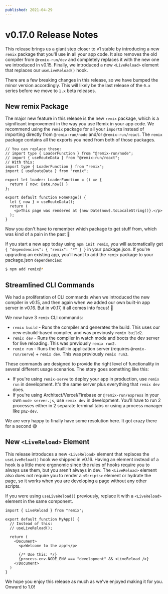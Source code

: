 ```yaml
---
published: 2021-04-29
---
```


# v0.17.0 Release Notes

This release brings us a giant step closer to v1 stable by introducing a new `remix` package that you'll use in all your app code. It also removes the old compiler from `@remix-run/dev` and completely replaces it with the new one we introduced in v0.15. Finally, we introduced a new `<LiveReload>` element that replaces our `useLiveReload()` hook.

There are a few breaking changes in this release, so we have bumped the minor version accordingly. This will likely be the last release of the `0.x` series before we move to `1.x` beta releases.

## New remix Package

The major new feature in this release is the new `remix` package, which is a significant improvement in the way you use Remix in your app code. We recommend using the `remix` package for all your `import`s instead of importing directly from `@remix-run/node` and/or `@remix-run/react`. The `remix` package contains all the exports you need from both of those packages.

```tsx
// You can replace these:
// import type { LoaderFunction } from "@remix-run/node";
// import { useRouteData } from "@remix-run/react";
// With this:
import type { LoaderFunction } from "remix";
import { useRouteData } from "remix";

export let loader: LoaderFunction = () => {
  return { now: Date.now() }
};

export default function HomePage() {
  let { now } = useRouteData();
  return (
    <p>This page was rendered at {new Date(now).toLocaleString()}.</p>
  );
}
```

Now you don't have to remember which package to get stuff from, which was kind of a pain in the past 🤪

If you start a new app today using `npm init remix`, you will automatically get `{ "dependencies": { "remix": "*" } }` in your package.json. If you're upgrading an existing app, you'll want to add the `remix` package to your package.json `dependencies`:

```sh
$ npm add remix@*
```

## Streamlined CLI Commands

We had a proliferation of CLI commands when we introduced the new compiler in v0.15, and then again when we added our own built-in app server in v0.16. But in v0.17, it all comes into focus! 🧐

We now have 3 `remix` CLI commands:

- `remix build` - Runs the compiler and generates the build. This uses our new esbuild-based compiler, and was previously `remix build2`.
- `remix dev` - Runs the compiler in watch mode and boots the dev server for live reloading. This was previously `remix run2`.
- `remix run` - Runs the built-in application server (requires `@remix-run/serve`) + `remix dev`. This was previously `remix run3`.

These commands are designed to provide the right level of functionality in several different usage scenarios. The story goes something like this:

- If you're using `remix-serve` to deploy your app in production, use `remix run` in development. It's the same server plus everything that `remix dev` does.
- If you're using Architect/Vercel/Firebase or `@remix-run/express` in your own `node server.js`, use `remix dev` in development. You'll have to run 2 processes either in 2 separate terminal tabs or using a process manager like `pm2-dev`.

We are very happy to finally have some resolution here. It got crazy there for a second 😅

## New `<LiveReload>` Element

This release introduces a new `<LiveReload>` element that replaces the `useLiveReload()` hook we shipped in v0.16. Having an element instead of a hook is a little more ergonomic since the rules of hooks require you to always use them, but you aren't always in dev. The `<LiveReload>` element also does not require you to render a `<Scripts>` element or hydrate the page, so it works when you are developing a page without any other scripts.

If you were using `useLiveReload()` previously, replace it with a `<LiveReload>` element in the same component.

```tsx
import { LiveReload } from "remix";

export default function MyApp() {
  // Instead of this:
  // useLiveReload();

  return (
    <Document>
      <p>Welcome to the app!</p>

      {/* Use this: */}
      {process.env.NODE_ENV === "development" && <LiveReload />}
    </Document>
  )
}
```

We hope you enjoy this release as much as we've enjoyed making it for you. Onward to 1.0!